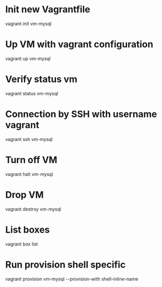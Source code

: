 # Init new Vagrantfile
vagrant init vm-mysql

# Up VM with vagrant configuration
vagrant up vm-mysql

# Verify status vm
vagrant status vm-mysql

# Connection by SSH with username vagrant
vagrant ssh vm-mysql

# Turn off VM
vagrant halt vm-mysql

# Drop VM
vagrant destroy vm-mysql

# List boxes
vagrant box list

# Run provision shell specific
vagrant provision vm-mysql --provision-with shell-inline-name